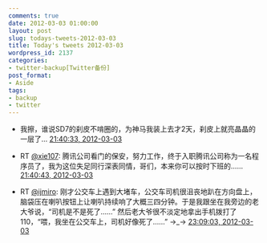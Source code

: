 ```yaml
---
comments: true
date: 2012-03-03 01:00:00
layout: post
slug: todays-tweets-2012-03-03
title: Today's tweets 2012-03-03
wordpress_id: 2137
categories:
- twitter-backup[Twitter备份]
post_format:
- Aside
tags:
- backup
- twitter
---
```





  * 我擦，谁说SD7的刹皮不啃圈的，为神马我装上去才2天，刹皮上就亮晶晶的一层了… [21:40:33, 2012-03-03](http://twitter.com/gfrog/statuses/175938717515657216)





  * RT [@xie107](http://twitter.com/xie107): 腾讯公司看门的保安，努力工作，终于入职腾讯公司称为一名程序员了，我为这位失足同行深表同情，哥们，本来你可以按时下班的...... [21:40:43, 2012-03-03](http://twitter.com/gfrog/statuses/175938759194443776)





  * RT [@ijmiro](http://twitter.com/ijmiro): 刚才公交车上遇到大堵车，公交车司机很沮丧地趴在方向盘上，脑袋压在喇叭按钮上让喇叭持续响了大概三四分钟。于是我跟坐在我旁边的老大爷说，“司机是不是死了……” 然后老大爷很不淡定地拿出手机拨打了110，“喂，我坐在公交车上，司机好像死了……” →_→ [23:09:03, 2012-03-03](http://twitter.com/gfrog/statuses/175960988351332353)




